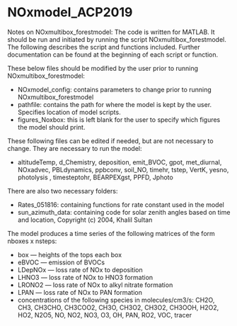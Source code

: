 # NOxmodel_ACP2019

Notes on NOxmultibox_forestmodel:
The code is written for MATLAB. It should be run and initiated by running the script NOxmultibox_forestmodel. The following describes the script and functions included. Further documentation can be found at the beginning of each script or function. 


These below files should be modified by the user prior to running NOxmultibox_forestmodel:
  * NOxmodel_config: contains parameters to change prior to running NOxmultibox_forestmodel
  * pathfile: contains the path for where the model is kept by the user. Specifies location of model scripts.
  * figures_Noxbox: this is left blank for the user to specify which figures the model should print.


These following files can be edited if needed, but are not necessary to change. They are necessary to run the model:
  * altitudeTemp, d_Chemistry, deposition, emit_BVOC, gpot, met_diurnal, NOxadvec, PBLdynamics, ppbconv, soil_NO, timehr, tstep,    VertK, yesno, photolysis , timesteptohr, BEARPEXgst, PPFD, Jphoto


There are also two necessary folders: 
* Rates_051816: containing functions for rate constant used in the model 
* sun_azimuth_data: containing code for solar zenith angles based on time and location, Copyright (c) 2004, Khalil Sultan


The model produces a time series of the following matrices of the form nboxes x nsteps:
* box — heights of the tops each box
* eBVOC — emission of BVOCs
* LDepNOx — loss rate of NOx to deposition
* LHNO3 — loss rate of NOx to HNO3 formation
* LRONO2 — loss rate of NOx to alkyl nitrate formation
* LPAN — loss rate of NOx to PAN formation
* concentrations of the following species in molecules/cm3/s: CH2O, CH3, CH3CHO, CH3COO2, CH3O, CH3O2, CH3O2, CH3OOH, H2O2, HO2, N2O5, NO, NO2, NO3, O3, OH, PAN, RO2, VOC, tracer
